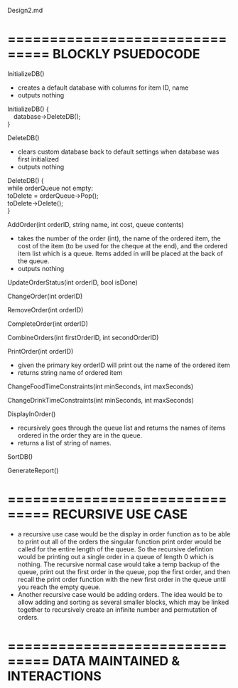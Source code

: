 Design2.md

===============================
BLOCKLY PSUEDOCODE
===============================

InitializeDB()
- creates a default database with columns for item ID, name
- outputs nothing

InitializeDB() { <br>
&emsp;database->DeleteDB(); <br>
} 

DeleteDB()
- clears custom database back to default settings when database was first initialized
- outputs nothing

DeleteDB() { <br>
  while orderQueue not empty: <br>
    toDelete = orderQueue->Pop(); <br>
    toDelete->Delete(); <br>
}

AddOrder(int orderID, string name, int cost, queue<Food> contents) 
- takes the number of the order (int), the name of the ordered item, the cost of the item (to be used for the cheque at the end), and the ordered item list which is a queue. Items added in will be placed at the back of the queue.
- outputs nothing

UpdateOrderStatus(int orderID, bool isDone)


ChangeOrder(int orderID)


RemoveOrder(int orderID)


CompleteOrder(int orderID)


CombineOrders(int firstOrderID, int secondOrderID)


PrintOrder(int orderID)
- given the primary key orderID will print out the name of the ordered item
- returns string name of ordered item

ChangeFoodTimeConstraints(int minSeconds, int maxSeconds)


ChangeDrinkTimeConstraints(int minSeconds, int maxSeconds)


DisplayInOrder()
- recursively goes through the queue list and returns the names of items ordered in the order they are in the queue.
- returns a list of string of names.

SortDB()


GenerateReport()


===============================
RECURSIVE USE CASE
===============================

- a recursive use case would be the display in order function as to be able to print out all of the orders the singular function print order would be called for the entire length of the queue. So the recursive defintion would be printing out a single order in a queue of length 0 which is nothing. The recursive normal case would take a temp backup of the queue, print out the first order in  the queue, pop the first order, and then recall the print order function with the new first order in the queue until you reach the empty queue.
- Another recursive case would be adding orders. The idea would be to allow adding and sorting as several smaller blocks, which may be linked together to recursively create an infinite number and permutation of orders.

===============================
DATA MAINTAINED & INTERACTIONS
===============================



